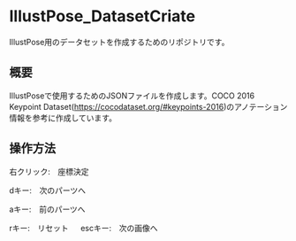 # IllustPose_DatasetCriate
IllustPose用のデータセットを作成するためのリポジトリです。

## 概要
IllustPoseで使用するためのJSONファイルを作成します。COCO 2016 Keypoint Dataset(<https://cocodataset.org/#keypoints-2016>)のアノテーション情報を参考に作成しています。

## 操作方法
右クリック:　座標決定

dキー:　次のパーツへ

aキー:　前のパーツへ

rキー:　リセット 
　
escキー:　次の画像へ
